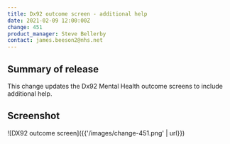 ```yaml
---
title: Dx92 outcome screen - additional help
date: 2021-02-09 12:00:00Z
change: 451
product_manager: Steve Bellerby
contact: james.beeson2@nhs.net
---
```


## Summary of release

This change updates the Dx92 Mental Health outcome screens to include additional help.

## Screenshot

![DX92 outcome screen]({{'/images/change-451.png' | url}})
